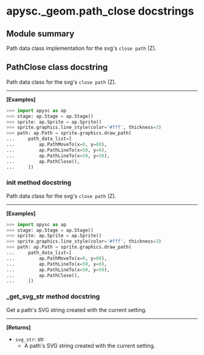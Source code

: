 # apysc._geom.path_close docstrings

## Module summary

Path data class implementation for the svg's `close path` (Z).

## PathClose class docstring

Path data class for the svg's `close path` (Z).<hr>

**[Examples]**

```py
>>> import apysc as ap
>>> stage: ap.Stage = ap.Stage()
>>> sprite: ap.Sprite = ap.Sprite()
>>> sprite.graphics.line_style(color='#fff', thickness=3)
>>> path: ap.Path = sprite.graphics.draw_path(
...     path_data_list=[
...         ap.PathMoveTo(x=0, y=00),
...         ap.PathLineTo(x=50, y=0),
...         ap.PathLineTo(x=50, y=50),
...         ap.PathClose(),
...     ])
```

### __init__ method docstring

Path data class for the svg's `close path` (Z).<hr>

**[Examples]**

```py
>>> import apysc as ap
>>> stage: ap.Stage = ap.Stage()
>>> sprite: ap.Sprite = ap.Sprite()
>>> sprite.graphics.line_style(color='#fff', thickness=3)
>>> path: ap.Path = sprite.graphics.draw_path(
...     path_data_list=[
...         ap.PathMoveTo(x=0, y=00),
...         ap.PathLineTo(x=50, y=0),
...         ap.PathLineTo(x=50, y=50),
...         ap.PathClose(),
...     ])
```

### _get_svg_str method docstring

Get a path's SVG string created with the current setting.<hr>

**[Returns]**

- `svg_str`: str
  - A path's SVG string created with the current setting.